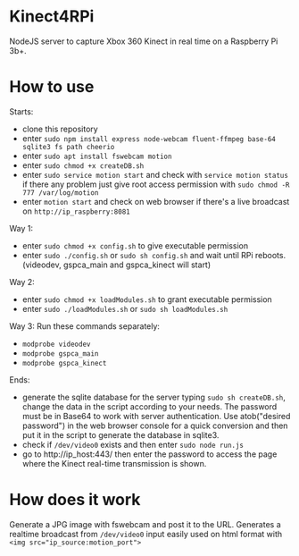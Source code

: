 # Kinect4RPi

NodeJS server to capture Xbox 360 Kinect in real time on a Raspberry Pi 3b+.

# How to use
Starts:
- clone this repository
- enter `sudo npm install express node-webcam fluent-ffmpeg base-64 sqlite3 fs path cheerio`
- enter `sudo apt install fswebcam motion`
- enter `sudo chmod +x createDB.sh`
- enter `sudo service motion start` and check with `service motion status` if there any problem just give root access permission with `sudo chmod -R 777 /var/log/motion`
- enter `motion start` and check on web browser if there's a live broadcast on `http://ip_raspberry:8081`
 
Way 1:
- enter `sudo chmod +x config.sh` to give executable permission
- enter `sudo ./config.sh` or `sudo sh config.sh` and wait until RPi reboots. (videodev, gspca_main and gspca_kinect will start)


Way 2:
- enter `sudo chmod +x loadModules.sh` to grant executable permission
- enter `sudo ./loadModules.sh` or `sudo sh loadModules.sh`

Way 3:
Run these commands separately:
- `modprobe videodev`
- `modprobe gspca_main`
- `modprobe gspca_kinect`

Ends:
- generate the sqlite database for the server typing `sudo sh createDB.sh`, change the data in the script according to your needs. The password must be in Base64 to work with server authentication. Use atob("desired password") in the web browser console for a quick conversion and then put it in the script to generate the database in sqlite3.
- check if `/dev/video0` exists and then enter `sudo node run.js`
- go to http://ip_host:443/ then enter the password to access the page where the Kinect real-time transmission is shown.
  
# How does it work

Generate a JPG image with fswebcam and post it to the URL.
Generates a realtime broadcast from `/dev/video0` input easily used on html format with `<img src="ip_source:motion_port">`

